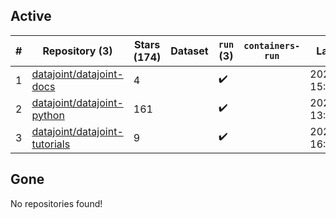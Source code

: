 ## Active
| # | Repository (3) | Stars (174) | Dataset | `run` (3) | `containers-run` | Last Modified |
| --- | --- | --- | --- | --- | --- | --- |
| 1 | [datajoint/datajoint-docs](https://github.com/datajoint/datajoint-docs) | 4 |  | :heavy_check_mark: |  | 2024-03-19 15:25:41+00:00 |
| 2 | [datajoint/datajoint-python](https://github.com/datajoint/datajoint-python) | 161 |  | :heavy_check_mark: |  | 2024-03-22 13:48:24+00:00 |
| 3 | [datajoint/datajoint-tutorials](https://github.com/datajoint/datajoint-tutorials) | 9 |  | :heavy_check_mark: |  | 2023-12-08 16:52:44+00:00 |

## Gone
No repositories found!
